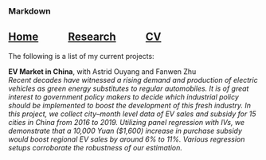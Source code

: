 ### Markdown
## [Home](https://joycelafee.github.io/)&nbsp;&nbsp;&nbsp;&nbsp;&nbsp;&nbsp;&nbsp;&nbsp;&nbsp;&nbsp;&nbsp;&nbsp;[Research](https://joycelafee.github.io/research/)&nbsp;&nbsp;&nbsp;&nbsp;&nbsp;&nbsp;&nbsp;&nbsp;&nbsp;&nbsp;&nbsp;&nbsp;[CV](https://uchicago.box.com/s/zl027bftrn4c3n7avkmc5tx9tucmzbj2)


The following is a list of my current projects:

**EV Market in China**, with Astrid Ouyang and Fanwen Zhu<br />
_Recent decades have witnessed a rising demand and production of electric vehicles as green energy substitutes to regular automobiles. It is of great interest to government policy makers to decide which industrial policy should be implemented to boost the development of this fresh industry. In this project, we collect city–month level data of EV sales and subsidy for 15 cities in China from 2016 to 2019. Utilizing panel regression with IVs, we demonstrate that a 10,000 Yuan ($1,600) increase in purchase subsidy would boost regional EV sales by around 6% to 11%. Various regression setups corroborate the robustness of our estimation._

